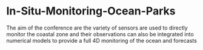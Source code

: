 # In-Situ-Monitoring-Ocean-Parks
The aim of the conference are the variety of sensors are used to directly monitor the coastal zone and their observations can also be integrated into numerical models to provide a full 4D monitoring of the ocean and forecasts
